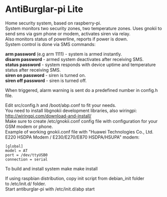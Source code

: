 AntiBurglar-pi Lite  
=====  
  
Home security system, based on raspberry-pi.  
System monitors two security zones, two temperature zones. Uses gnokii to send sms via gsm phone or modem, activates
siren via relay.  
Also monitors status of powerline, reports if power is down.  
System control is done via SMS commands:  
  
<b>arm password</b> (e.g arm 1111) - system is armed instantly.  
<b>disarm password</b> - armed system deactivates after receiving SMS.  
<b>status password</b> - system responds with device uptime and temperature status after receiving SMS.  
<b>siren on password</b> - siren is turned on.  
<b>siren off password</b> - siren is turned off.  
  
When triggered, alarm warning is sent do a predefined number in config.h file.  
  
Edit src/config.h and /boot/abp.conf to fit your needs.  
You need to install libgnokii development libraries, also wiringpi:  
http://wiringpi.com/download-and-install/  
Make sure to create /etc/gnokii.conf config file with configuration for your GSM modem or phone.  
Example of working gnokii.conf file with "Huawei Technologies Co., Ltd. E220 HSDPA Modem / E230/E270/E870 HSDPA/HSUPA" modem:  
  
    [global]
    model = AT
    port = /dev/ttyUSB0
    connection = serial

To build and install system
    make
    make install

If using raspbian distribution, copy init script from debian_init folder  
to /etc/init.d/ folder.  
Start antiburglar-pi with /etc/init.d/abp start  
